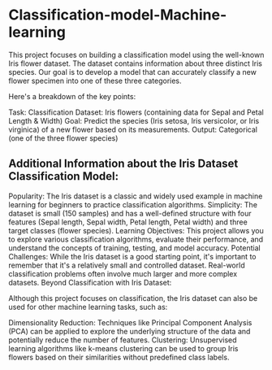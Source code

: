# Classification-model-Machine-learning
This project focuses on building a classification model using the well-known Iris flower dataset. The dataset contains information about three distinct Iris species. Our goal is to develop a model that can accurately classify a new flower specimen into one of these three categories.

Here's a breakdown of the key points:

Task: Classification
Dataset: Iris flowers (containing data for Sepal and Petal Length & Width)
Goal: Predict the species (Iris setosa, Iris versicolor, or Iris virginica) of a new flower based on its measurements.
Output: Categorical (one of the three flower species)

## Additional Information about the Iris Dataset Classification Model:

Popularity: The Iris dataset is a classic and widely used example in machine learning for beginners to practice classification algorithms.
Simplicity: The dataset is small (150 samples) and has a well-defined structure with four features (Sepal length, Sepal width, Petal length, Petal width) and three target classes (flower species).
Learning Objectives: This project allows you to explore various classification algorithms, evaluate their performance, and understand the concepts of training, testing, and model accuracy.
Potential Challenges: While the Iris dataset is a good starting point, it's important to remember that it's a relatively small and controlled dataset. Real-world classification problems often involve much larger and more complex datasets.
Beyond Classification with Iris Dataset:

Although this project focuses on classification, the Iris dataset can also be used for other machine learning tasks, such as:

Dimensionality Reduction: Techniques like Principal Component Analysis (PCA) can be applied to explore the underlying structure of the data and potentially reduce the number of features.
Clustering: Unsupervised learning algorithms like k-means clustering can be used to group Iris flowers based on their similarities without predefined class labels.

